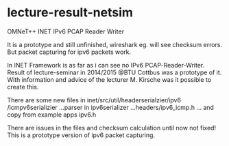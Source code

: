 # lecture-result-netsim
OMNeT++ INET IPv6 PCAP Reader Writer

It is a prototype and still unfinished, wireshark eg. will see checksum errors.
But packet capturing for ipv6 packets work.


In INET Framework is as far as i can see no IPv6 PCAP-Reader-Writer.
Result of lecture-seminar in 2014/2015 @BTU Cottbus was a prototype of it.
With information and advice of the lecturer M. Kirsche was it possible to create this.

There are some new files in inet/src/util/headerserialzier/ipv6
   /icmpv6serializier
...parser in ipv6serializer
...headers/ipv6_icmp.h
... and copy from example apps ipv6.h

There are issues in the files and checksum calculation until now not fixed!
This is a prototype version of ipv6 packet capturing.
